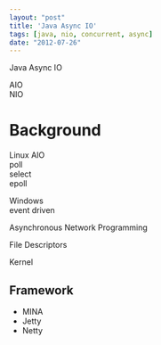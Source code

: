 ```yaml
---
layout: "post"
title: 'Java Async IO'
tags: [java, nio, concurrent, async]
date: "2012-07-26"
---
```


Java Async IO

AIO  
NIO

# Background

Linux AIO  
poll  
select  
epoll

Windows  
event driven

Asynchronous Network Programming

File Descriptors

Kernel

## Framework

- MINA
- Jetty
- Netty